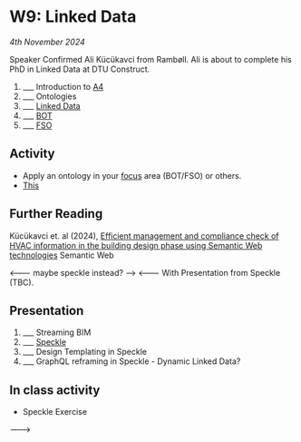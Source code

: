 # W9: Linked Data

*4th November 2024*

Speaker Confirmed Ali Kücükavci from Rambøll.
Ali is about to complete his PhD in Linked Data at DTU Construct.

1. ___ Introduction to [A4]
1. ___ Ontologies
1. ___ [Linked Data]
1. ___ [BOT]
2. ___ [FSO]

## Activity
* Apply an ontology in your [focus] area (BOT/FSO) or others.
* [This](https://madsholten.github.io/sparql-visualizer/?file=https:%2F%2Fwww.dropbox.com%2Fs%2Fhawwu6sf7t9swqz%2FFPO.json)

## Further Reading
Kücükavci et. al (2024), [Efficient management and compliance check of HVAC information in the building design phase using Semantic Web technologies](https://www.researchgate.net/publication/382838849_Efficient_management_and_compliance_check_of_HVAC_information_in_the_building_design_phase_using_Semantic_Web_technologies) Semantic Web

[focus]: /Focus/index.md
[A4]: /Assingnments/A4.md
[Linked Data]: /Concepts/LinkedData.md
[BOT]: /Concepts/BOT.md
[FSO]: /Concepts/FSO.md

<--- maybe speckle instead? -->
<---
With Presentation from Speckle (TBC).

## Presentation
1. ___ Streaming BIM
2. ___ [Speckle]
3. ___ Design Templating in Speckle
4. ___ GraphQL reframing in Speckle - Dynamic Linked Data?

## In class activity
* Speckle Exercise


[Speckle]: /Concepts/Speckle.md
--->
